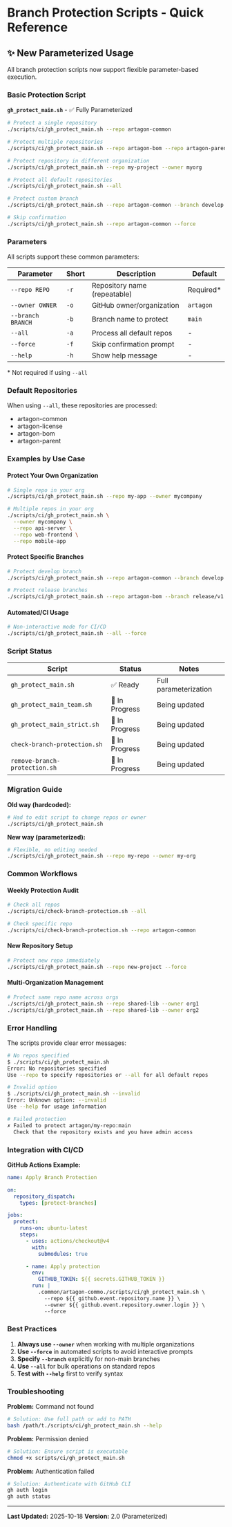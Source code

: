 # Branch Protection Scripts - Quick Reference

## ✨ New Parameterized Usage

All branch protection scripts now support flexible parameter-based execution.

### Basic Protection Script

**`gh_protect_main.sh`** - ✅ Fully Parameterized

```bash
# Protect a single repository
./scripts/ci/gh_protect_main.sh --repo artagon-common

# Protect multiple repositories
./scripts/ci/gh_protect_main.sh --repo artagon-bom --repo artagon-parent

# Protect repository in different organization
./scripts/ci/gh_protect_main.sh --repo my-project --owner myorg

# Protect all default repositories
./scripts/ci/gh_protect_main.sh --all

# Protect custom branch
./scripts/ci/gh_protect_main.sh --repo artagon-common --branch develop

# Skip confirmation
./scripts/ci/gh_protect_main.sh --repo artagon-common --force
```

### Parameters

All scripts support these common parameters:

| Parameter | Short | Description | Default |
|-----------|-------|-------------|---------|
| `--repo REPO` | `-r` | Repository name (repeatable) | Required* |
| `--owner OWNER` | `-o` | GitHub owner/organization | `artagon` |
| `--branch BRANCH` | `-b` | Branch name to protect | `main` |
| `--all` | `-a` | Process all default repos | - |
| `--force` | `-f` | Skip confirmation prompt | - |
| `--help` | `-h` | Show help message | - |

\* Not required if using `--all`

### Default Repositories

When using `--all`, these repositories are processed:
- artagon-common
- artagon-license
- artagon-bom
- artagon-parent

### Examples by Use Case

#### Protect Your Own Organization

```bash
# Single repo in your org
./scripts/ci/gh_protect_main.sh --repo my-app --owner mycompany

# Multiple repos in your org
./scripts/ci/gh_protect_main.sh \
  --owner mycompany \
  --repo api-server \
  --repo web-frontend \
  --repo mobile-app
```

#### Protect Specific Branches

```bash
# Protect develop branch
./scripts/ci/gh_protect_main.sh --repo artagon-common --branch develop

# Protect release branches
./scripts/ci/gh_protect_main.sh --repo artagon-bom --branch release/v1.0
```

#### Automated/CI Usage

```bash
# Non-interactive mode for CI/CD
./scripts/ci/gh_protect_main.sh --all --force
```

### Script Status

| Script | Status | Notes |
|--------|--------|-------|
| `gh_protect_main.sh` | ✅ Ready | Full parameterization |
| `gh_protect_main_team.sh` | 🔄 In Progress | Being updated |
| `gh_protect_main_strict.sh` | 🔄 In Progress | Being updated |
| `check-branch-protection.sh` | 🔄 In Progress | Being updated |
| `remove-branch-protection.sh` | 🔄 In Progress | Being updated |

### Migration Guide

**Old way (hardcoded):**
```bash
# Had to edit script to change repos or owner
./scripts/ci/gh_protect_main.sh
```

**New way (parameterized):**
```bash
# Flexible, no editing needed
./scripts/ci/gh_protect_main.sh --repo my-repo --owner my-org
```

### Common Workflows

#### Weekly Protection Audit
```bash
# Check all repos
./scripts/ci/check-branch-protection.sh --all

# Check specific repo
./scripts/ci/check-branch-protection.sh --repo artagon-common
```

#### New Repository Setup
```bash
# Protect new repo immediately
./scripts/ci/gh_protect_main.sh --repo new-project --force
```

#### Multi-Organization Management
```bash
# Protect same repo name across orgs
./scripts/ci/gh_protect_main.sh --repo shared-lib --owner org1
./scripts/ci/gh_protect_main.sh --repo shared-lib --owner org2
```

### Error Handling

The scripts provide clear error messages:

```bash
# No repos specified
$ ./scripts/ci/gh_protect_main.sh
Error: No repositories specified
Use --repo to specify repositories or --all for all default repos

# Invalid option
$ ./scripts/ci/gh_protect_main.sh --invalid
Error: Unknown option: --invalid
Use --help for usage information

# Failed protection
✗ Failed to protect artagon/my-repo:main
  Check that the repository exists and you have admin access
```

### Integration with CI/CD

**GitHub Actions Example:**
```yaml
name: Apply Branch Protection

on:
  repository_dispatch:
    types: [protect-branches]

jobs:
  protect:
    runs-on: ubuntu-latest
    steps:
      - uses: actions/checkout@v4
        with:
          submodules: true

      - name: Apply protection
        env:
          GITHUB_TOKEN: ${{ secrets.GITHUB_TOKEN }}
        run: |
          .common/artagon-commo./scripts/ci/gh_protect_main.sh \
            --repo ${{ github.event.repository.name }} \
            --owner ${{ github.event.repository.owner.login }} \
            --force
```

### Best Practices

1. **Always use `--owner`** when working with multiple organizations
2. **Use `--force`** in automated scripts to avoid interactive prompts
3. **Specify `--branch`** explicitly for non-main branches
4. **Use `--all`** for bulk operations on standard repos
5. **Test with `--help`** first to verify syntax

### Troubleshooting

**Problem:** Command not found
```bash
# Solution: Use full path or add to PATH
bash /path/t./scripts/ci/gh_protect_main.sh --help
```

**Problem:** Permission denied
```bash
# Solution: Ensure script is executable
chmod +x scripts/ci/gh_protect_main.sh
```

**Problem:** Authentication failed
```bash
# Solution: Authenticate with GitHub CLI
gh auth login
gh auth status
```

---

**Last Updated:** 2025-10-18
**Version:** 2.0 (Parameterized)
